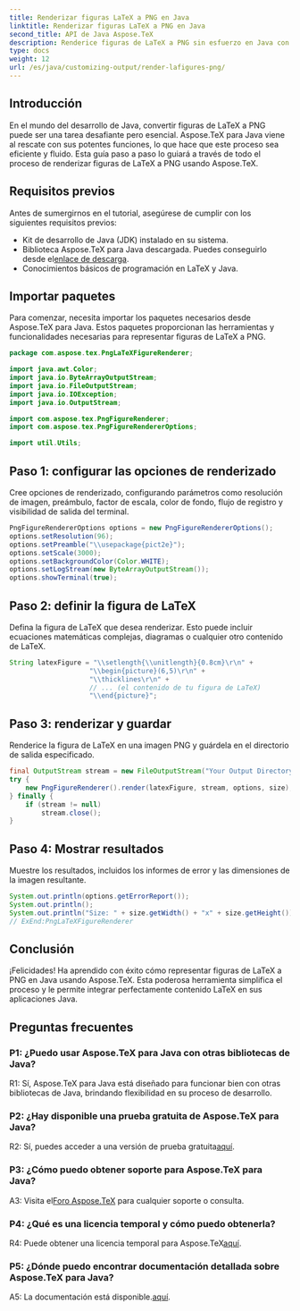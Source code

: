 ```yaml
---
title: Renderizar figuras LaTeX a PNG en Java
linktitle: Renderizar figuras LaTeX a PNG en Java
second_title: API de Java Aspose.TeX
description: Renderice figuras de LaTeX a PNG sin esfuerzo en Java con Aspose.TeX. Siga esta guía para una integración perfecta.
type: docs
weight: 12
url: /es/java/customizing-output/render-lafigures-png/
---
```

## Introducción

En el mundo del desarrollo de Java, convertir figuras de LaTeX a PNG puede ser una tarea desafiante pero esencial. Aspose.TeX para Java viene al rescate con sus potentes funciones, lo que hace que este proceso sea eficiente y fluido. Esta guía paso a paso lo guiará a través de todo el proceso de renderizar figuras de LaTeX a PNG usando Aspose.TeX.

## Requisitos previos

Antes de sumergirnos en el tutorial, asegúrese de cumplir con los siguientes requisitos previos:

- Kit de desarrollo de Java (JDK) instalado en su sistema.
-  Biblioteca Aspose.TeX para Java descargada. Puedes conseguirlo desde el[enlace de descarga](https://releases.aspose.com/tex/java/).
- Conocimientos básicos de programación en LaTeX y Java.

## Importar paquetes

Para comenzar, necesita importar los paquetes necesarios desde Aspose.TeX para Java. Estos paquetes proporcionan las herramientas y funcionalidades necesarias para representar figuras de LaTeX a PNG.

```java
package com.aspose.tex.PngLaTeXFigureRenderer;

import java.awt.Color;
import java.io.ByteArrayOutputStream;
import java.io.FileOutputStream;
import java.io.IOException;
import java.io.OutputStream;

import com.aspose.tex.PngFigureRenderer;
import com.aspose.tex.PngFigureRendererOptions;

import util.Utils;
```

## Paso 1: configurar las opciones de renderizado

Cree opciones de renderizado, configurando parámetros como resolución de imagen, preámbulo, factor de escala, color de fondo, flujo de registro y visibilidad de salida del terminal.

```java
PngFigureRendererOptions options = new PngFigureRendererOptions();
options.setResolution(96);
options.setPreamble("\\usepackage{pict2e}");
options.setScale(3000);
options.setBackgroundColor(Color.WHITE);
options.setLogStream(new ByteArrayOutputStream());
options.showTerminal(true);
```

## Paso 2: definir la figura de LaTeX

Defina la figura de LaTeX que desea renderizar. Esto puede incluir ecuaciones matemáticas complejas, diagramas o cualquier otro contenido de LaTeX.

```java
String latexFigure = "\\setlength{\\unitlength}{0.8cm}\r\n" +
                    "\\begin{picture}(6,5)\r\n" +
                    "\\thicklines\r\n" +
                    // ... (el contenido de tu figura de LaTeX)
                    "\\end{picture}";
```

## Paso 3: renderizar y guardar

Renderice la figura de LaTeX en una imagen PNG y guárdela en el directorio de salida especificado.

```java
final OutputStream stream = new FileOutputStream("Your Output Directory" + "text-and-formula.png");
try {
    new PngFigureRenderer().render(latexFigure, stream, options, size);
} finally {
    if (stream != null)
        stream.close();
}
```

## Paso 4: Mostrar resultados

Muestre los resultados, incluidos los informes de error y las dimensiones de la imagen resultante.

```java
System.out.println(options.getErrorReport());
System.out.println();
System.out.println("Size: " + size.getWidth() + "x" + size.getHeight());
// ExEnd:PngLaTeXFigureRenderer
```

## Conclusión

¡Felicidades! Ha aprendido con éxito cómo representar figuras de LaTeX a PNG en Java usando Aspose.TeX. Esta poderosa herramienta simplifica el proceso y le permite integrar perfectamente contenido LaTeX en sus aplicaciones Java.

## Preguntas frecuentes

### P1: ¿Puedo usar Aspose.TeX para Java con otras bibliotecas de Java?

R1: Sí, Aspose.TeX para Java está diseñado para funcionar bien con otras bibliotecas de Java, brindando flexibilidad en su proceso de desarrollo.

### P2: ¿Hay disponible una prueba gratuita de Aspose.TeX para Java?

 R2: Sí, puedes acceder a una versión de prueba gratuita[aquí](https://releases.aspose.com/).

### P3: ¿Cómo puedo obtener soporte para Aspose.TeX para Java?

 A3: Visita el[Foro Aspose.TeX](https://forum.aspose.com/c/tex/47) para cualquier soporte o consulta.

### P4: ¿Qué es una licencia temporal y cómo puedo obtenerla?

 R4: Puede obtener una licencia temporal para Aspose.TeX[aquí](https://purchase.aspose.com/temporary-license/).

### P5: ¿Dónde puedo encontrar documentación detallada sobre Aspose.TeX para Java?

 A5: La documentación está disponible.[aquí](https://reference.aspose.com/tex/java/).